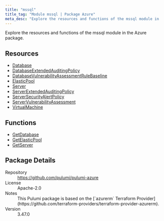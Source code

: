 ```yaml
---
title: "mssql"
title_tag: "Module mssql | Package Azure"
meta_desc: "Explore the resources and functions of the mssql module in the Azure package."
---
```


<!-- WARNING: this file was generated by Pulumi Docs Generator. -->
<!-- Do not edit by hand unless you're certain you know what you are doing! -->

Explore the resources and functions of the mssql module in the Azure package.

<h2 id="resources">Resources</h2>
<ul class="api">
    <li><a href="database" title="Database"><span class="symbol resource"></span>Database</a></li>
    <li><a href="databaseextendedauditingpolicy" title="DatabaseExtendedAuditingPolicy"><span class="symbol resource"></span>DatabaseExtendedAuditingPolicy</a></li>
    <li><a href="databasevulnerabilityassessmentrulebaseline" title="DatabaseVulnerabilityAssessmentRuleBaseline"><span class="symbol resource"></span>DatabaseVulnerabilityAssessmentRuleBaseline</a></li>
    <li><a href="elasticpool" title="ElasticPool"><span class="symbol resource"></span>ElasticPool</a></li>
    <li><a href="server" title="Server"><span class="symbol resource"></span>Server</a></li>
    <li><a href="serverextendedauditingpolicy" title="ServerExtendedAuditingPolicy"><span class="symbol resource"></span>ServerExtendedAuditingPolicy</a></li>
    <li><a href="serversecurityalertpolicy" title="ServerSecurityAlertPolicy"><span class="symbol resource"></span>ServerSecurityAlertPolicy</a></li>
    <li><a href="servervulnerabilityassessment" title="ServerVulnerabilityAssessment"><span class="symbol resource"></span>ServerVulnerabilityAssessment</a></li>
    <li><a href="virtualmachine" title="VirtualMachine"><span class="symbol resource"></span>VirtualMachine</a></li>
</ul>

<h2 id="functions">Functions</h2>
<ul class="api">
    <li><a href="getdatabase" title="GetDatabase"><span class="symbol function"></span>GetDatabase</a></li>
    <li><a href="getelasticpool" title="GetElasticPool"><span class="symbol function"></span>GetElasticPool</a></li>
    <li><a href="getserver" title="GetServer"><span class="symbol function"></span>GetServer</a></li>
</ul>

<h2 id="package-details">Package Details</h2>
<dl class="package-details">
	<dt>Repository</dt>
	<dd><a href="https://github.com/pulumi/pulumi-azure">https://github.com/pulumi/pulumi-azure</a></dd>
	<dt>License</dt>
	<dd>Apache-2.0</dd>
	<dt>Notes</dt>
	<dd>This Pulumi package is based on the [`azurerm` Terraform Provider](https://github.com/terraform-providers/terraform-provider-azurerm).</dd>
	<dt>Version</dt>
	<dd>3.47.0</dd>
</dl>

